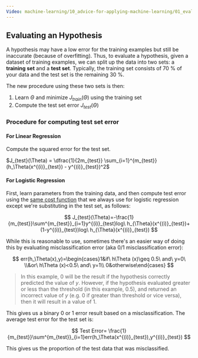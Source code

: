 ```yaml
---
Video: machine-learning/10_advice-for-applying-machine-learning/01_evaluating-a-learning-algorithm/02_evaluating-a-hypothesis.mp4
---
```


## Evaluating an Hypothesis

A hypothesis may have a low error for the training examples but still be inaccurate (because of overfitting). Thus, to evaluate a hypothesis, given a dataset of training examples, we can split up the data into two sets: a **training set** and a **test set**. Typically, the training set consists of 70 % of your data and the test set is the remaining 30 %.

The new procedure using these two sets is then:

1. Learn $\Theta$ and minimize $J_{train}(\Theta)$ using the training set
2. Compute the test set error $J_{test}(\Theta)$

### Procedure for computing test set error

#### For Linear Regression

Compute the squared error for the test set.

 $J_{test}(\Theta) = \dfrac{1}{2m_{test}} \sum_{i=1}^{m_{test}}(h_\Theta(x^{(i)}_{test}) - y^{(i)}_{test})^2$

#### For Logistic Regression

First, learn parameters from the training data, and then compute test error using the [same cost function](07-logistic-regression-model/02-simplified-cost-function.md) that we always use for logistic regression except we're substituting in the test set, as follows:

$$
J_{test}(\Theta)=-\frac{1}{m_{test}}\sum^{m_{test}}_{i=1}y^{(i)}_{test}log\ h_{\Theta}(x^{(i)}_{test})+(1-y^{(i)}_{test})log\ h_{\Theta}(x^{(i)}_{test})
$$

While this is reasonable to use, sometimes there's an easier way of doing this by evaluating misclassification error (aka 0/1 misclassification error):

$$
err(h_\Theta(x),y)=\begin{cases}1&if\  h\Theta (x)\geq 0.5\  and\  y=0\  \\&or\  h\Theta (x)<0.5\  and\  y=1\\ 0&otherwise\end{cases}
$$

> In this example, $0$ will be the result if the hypothesis correctly predicted the value of $y$.  However, if the hypothesis evaluated greater or less than the threshold (in this example, $0.5$), and returned an incorrect value of $y$ (e.g. 0 if greater than threshold or vice versa), then it will result in a value of $1$.

This gives us a binary 0 or 1 error result based on a misclassification. The average test error for the test set is:

$$
Test Error= \frac{1}{m_{test}}\sum^{m_{test}}_{i=1}err(h_\Theta(x^{(i)}_{test}),y^{(i)}_{test})
$$

This gives us the proportion of the test data that was misclassified.
